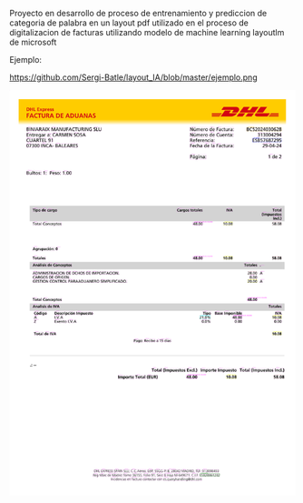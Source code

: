 Proyecto en desarrollo de proceso de entrenamiento y prediccion de categoria de palabra en un layout pdf utilizado en el proceso de digitalizacion de facturas utilizando 
modelo de machine learning layoutlm de microsoft

 Ejemplo:

 https://github.com/Sergi-Batle/layout_IA/blob/master/ejemplo.png

 ![Alt text](https://github.com/Sergi-Batle/layout_IA/blob/master/ejemplo.png)
 
